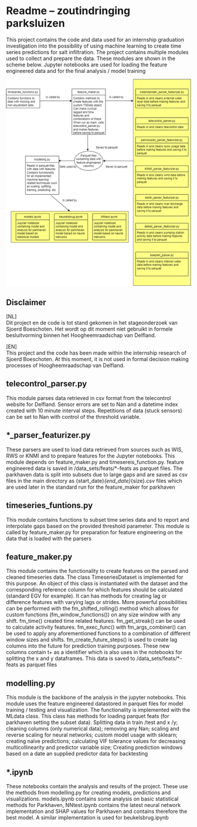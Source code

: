 

# Readme – zoutindringing parksluizen

This project contains the code and data used for an internship graduation investigation into the possibility of using machine learning to create time series predictions for salt infiltration. The project contains multiple modules used to collect and prepare the data. These modules are shown in the scheme below. Jupyter notebooks are used for loading the feature engineered data and for the final analysis / model training

![code_scheme](img/code_scheme.png)

## Disclaimer
[NL] <br/>
Dit project en de code is tot stand gekomen in het stageonderzoek van Sjoerd Boeschoten. Het wordt op dit moment niet gebruikt in formele besluitvorming binnen het Hoogheemraadschap van Delfland. 

[EN] <br/>
This project and the code has been made within the internship research of Sjoerd Boeschoten. At this moment, it is not used in formal decision making processes of Hoogheemraadschap van Delfland.

## telecontrol_parser.py

This module parses data retrieved in csv format from the telecontrol website for Delfland. Sensor errors are set to Nan and a datetime index created with 10 minute interval steps. Repetitions of data (stuck sensors) can be set to Nan with control of the threshold variable.

## *_parser_featurizer.py

These parsers are used to load data retrieved from sources such as WIS, RWS or KNMI and to prepare features for the Jupyter notebooks. This module depends on feature_maker.py and timesereis_function.py. feature engineered data is saved in /data_sets/feats/*-feats as parquet files. The parkhaven data is split into subsets due to large gaps and are saved as csv files in the main directory as {start_date}_{end_date}_{size}.csv files which are used later in the standard run for the feature_maker for parkhaven

## timeseries_funtions.py

This module contains functions to subset time series data and to report and interpolate gaps based on the provided threshold parameter. This module is called by feature_maker.py for preparation for feature engineering on the data that is loaded with the parsers

## feature_maker.py

This module contains the functionality to create features on the parsed and cleaned timeseries data. The class TimeseriesDataset is implemented for this purpose. An object of this class is instantiated with the dataset and the corresponding reference column for which features should be calculated (standard EGV for example). It can has methods for creating lag or difference features with varying lags or strides. More powerful possibilities can be performed with the fm_shifted_rolling() method which allows for custom functions (fm_window_functions()) on any size window with any shift. fm_time() created time related features. fm_get_streak() can be used to calculate activity features. fm_exec_func() with fm_args_combiner() can be used to apply any aforementioned functions to a combination of different window sizes and shifts. fm_create_future_steps() is used to create lag columns into  the future for prediction training purposes. These new columns contain t+ as a identifier which is also uses in the notebooks for splitting the x and y dataframes. This data is saved to /data_sets/feats/*-feats as parquet files

## modelling.py

This module is the backbone of the analysis in the jupyter notebooks. This module uses the feature engineered datastored in parquet files for model training / testing and visualization. The functionality is implemented with the MLdata class. This class has methods for loading parquet feats (for parkhaven setting the subset data). Splitting data in train /test and x /y; cleaning columns (only numerical data); removing any Nan; scaling and reverse scaling for neural networks; custom model usage with sklearn; creating naïve predictions; calculating VIF tolerance values for decreasing multicollinearity and predictor variable size; Creating prediction windows based on a date an supplied predictor data for backtesting

## *.ipynb

These notebooks contain the analysis and results of the project. These use the methods from modelling.py for creating models, predictions and visualizations. models.ipynb contains some analysis on basic statistical methods for Parkhaven, NNtest.ipynb contains the latest neural network implementation and SHAP values for Parkhaven and contains therefore the best model. A similar implementation is used for beukelsbrug.ipynb


